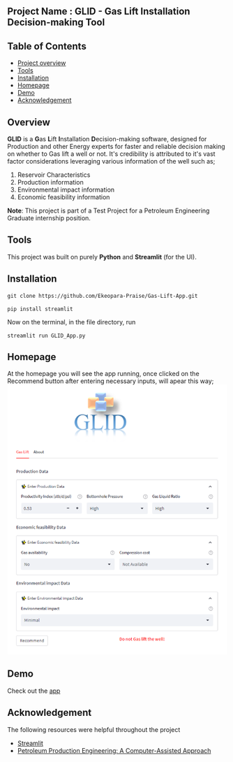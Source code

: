 ## Project Name : GLID - Gas Lift Installation Decision-making Tool

## Table of Contents
- [Project overview](#Overview)
- [Tools](#Tools)
- [Installation](#Installation)
- [Homepage](Homepage)
- [Demo](#Demo)
- [Acknowledgement](#Acknowledgement)

## Overview
**GLID** is a **G**as **L**ift **I**nstallation **D**ecision-making software, designed for Production and other 
Energy experts for faster and reliable decision making on whether to Gas lift a well or not. 
It's credibility is attributed to it's vast factor considerations leveraging various information of the well 
such as; 
1. Reservoir Characteristics
2. Production information
3. Environmental impact information
4. Economic feasibility information

**Note**: This project is part of a Test Project for a Petroleum Engineering Graduate internship position.

  ## Tools
  This project was built on purely **Python** and **Streamlit** (for the UI). 

## Installation
```
git clone https://github.com/Ekeopara-Praise/Gas-Lift-App.git
```
```
pip install streamlit
```
Now on the terminal, in the file directory, run
```
streamlit run GLID_App.py
```
## Homepage
At the homepage you will see the app running, once clicked on the Recommend button after entering necessary inputs, will apear this way;
![image](https://github.com/Ekeopara-Praise/Gas-Lift-App/blob/master/GLID_Homepage.PNG)

## Demo
Check out the [app](https://ekeopara-praise-gas-lift-app-glid-app-cgivko.streamlit.app/)

## Acknowledgement
The following resources were helpful throughout the project
- [Streamlit](https://streamlit.io/)
- [Petroleum Production Engineering: A Computer-Assisted Approach](https://www.amazon.com.be/-/en/Boyun-Guo-Phd/dp/0128093749)
